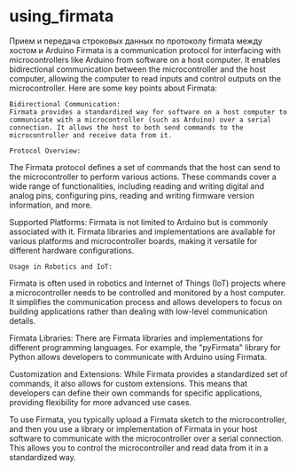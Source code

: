 # using_firmata
Прием и передача строковых данных по протоколу firmata между хостом и Arduino 
Firmata is a communication protocol for interfacing with microcontrollers like Arduino from software on a host computer. It enables bidirectional communication between the microcontroller and the host computer, allowing the computer to read inputs and control outputs on the microcontroller.
Here are some key points about Firmata:

    Bidirectional Communication:
    Firmata provides a standardized way for software on a host computer to communicate with a microcontroller (such as Arduino) over a serial connection. It allows the host to both send commands to the microcontroller and receive data from it.

    Protocol Overview:
The Firmata protocol defines a set of commands that the host can send to the microcontroller to perform various actions. These commands cover a wide range of functionalities, including reading and writing digital and analog pins, configuring pins, reading and writing firmware version information, and more.

Supported Platforms:
    Firmata is not limited to Arduino but is commonly associated with it. Firmata libraries and implementations are available for various platforms and microcontroller boards, making it versatile for different hardware configurations.

    Usage in Robotics and IoT:
Firmata is often used in robotics and Internet of Things (IoT) projects where a microcontroller needs to be controlled and monitored by a host computer. It simplifies the communication process and allows developers to focus on building applications rather than dealing with low-level communication details.

Firmata Libraries:
There are Firmata libraries and implementations for different programming languages. For example, the "pyFirmata" library for Python allows developers to communicate with Arduino using Firmata.

Customization and Extensions:
While Firmata provides a standardized set of commands, it also allows for custom extensions. This means that developers can define their own commands for specific applications, providing flexibility for more advanced use cases.

To use Firmata, you typically upload a Firmata sketch to the microcontroller, and then you use a library or implementation of Firmata in your host software to communicate with the microcontroller over a serial connection. This allows you to control the microcontroller and read data from it in a standardized way.
